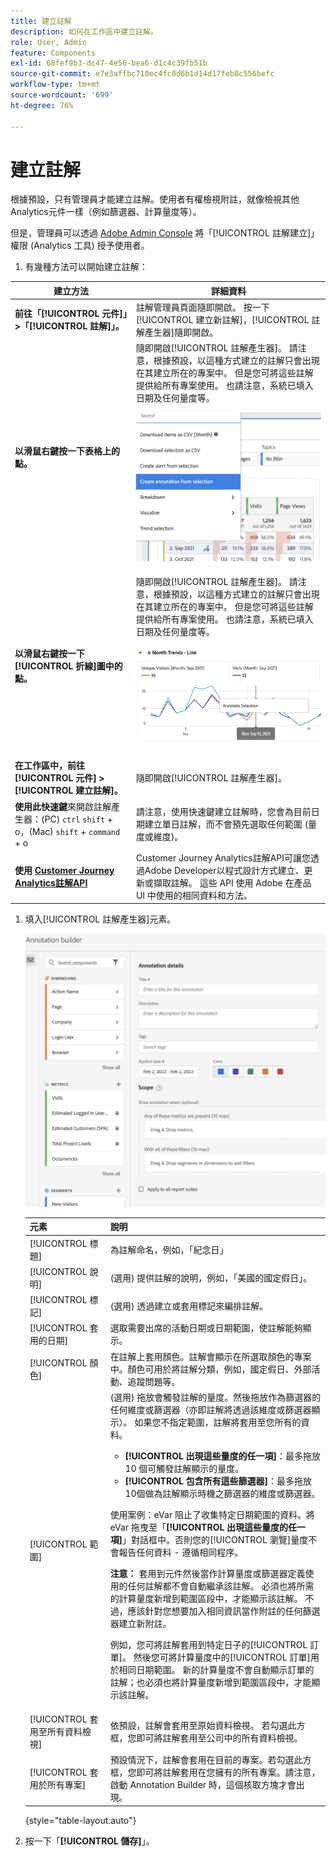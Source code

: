 ```yaml
---
title: 建立註解
description: 如何在工作區中建立註解。
role: User, Admin
feature: Components
exl-id: 68fef9b3-dc47-4e56-bea6-d1c4c39fb51b
source-git-commit: e7e3affbc710ec4fc8d6b1d14d17feb8c556befc
workflow-type: tm+mt
source-wordcount: '699'
ht-degree: 76%

---
```


# 建立註解

根據預設，只有管理員才能建立註解。使用者有權檢視附註，就像檢視其他Analytics元件一樣（例如篩選器、計算量度等）。

但是，管理員可以透過 [Adobe Admin Console](https://experienceleague.adobe.com/docs/analytics/admin/admin-console/permissions/analytics-tools.html?lang=zh-Hant) 將「[!UICONTROL 註解建立]」權限 (Analytics 工具) 授予使用者。

1. 有幾種方法可以開始建立註解：

| 建立方法 | 詳細資料 |
| --- | --- |
| **前往「[!UICONTROL 元件]」>「[!UICONTROL 註解]」。** | 註解管理員頁面隨即開啟。 按一下[!UICONTROL 建立新註解]，[!UICONTROL 註解產生器]隨即開啟。 |
| **以滑鼠右鍵按一下表格上的點。** | 隨即開啟[!UICONTROL 註解產生器]。 請注意，根據預設，以這種方式建立的註解只會出現在其建立所在的專案中。 但是您可將這些註解提供給所有專案使用。 也請注意，系統已填入日期及任何量度等。<p>![](assets/annotate-table.png) |
| **以滑鼠右鍵按一下[!UICONTROL 折線]圖中的點。** | 隨即開啟[!UICONTROL 註解產生器]。 請注意，根據預設，以這種方式建立的註解只會出現在其建立所在的專案中。 但是您可將這些註解提供給所有專案使用。 也請注意，系統已填入日期及任何量度等。<p>![](assets/annotate-line.png) |
| **在工作區中，前往[!UICONTROL 元件] > [!UICONTROL 建立註解]。** | 隨即開啟[!UICONTROL 註解產生器]。 |
| **使用此快速鍵**&#x200B;來開啟註解產生器：(PC) `ctrl` `shift` + o，(Mac) `shift` + `command` + o | 請注意，使用快速鍵建立註解時，您會為目前日期建立單日註解，而不會預先選取任何範圍 (量度或維度)。 |
| **使用 [Customer Journey Analytics註解API](https://developer.adobe.com/cja-apis/docs/endpoints/annotations/)** | Customer Journey Analytics註解API可讓您透過Adobe Developer以程式設計方式建立、更新或擷取註解。 這些 API 使用 Adob&#x200B;&#x200B;e 在產品 UI 中使用的相同資料和方法。 |

1. 填入[!UICONTROL 註解產生器]元素。

   ![](assets/ann-builder.png)

   | 元素 | 說明 |
   | --- | --- |
   | [!UICONTROL 標題] | 為註解命名，例如，「紀念日」 |
   | [!UICONTROL 說明] | (選用) 提供註解的說明，例如，「美國的國定假日」。 |
   | [!UICONTROL 標記] | (選用) 透過建立或套用標記來編排註解。 |
   | [!UICONTROL 套用的日期] | 選取需要出席的活動日期或日期範圍，使註解能夠顯示。 |
   | [!UICONTROL 顏色] | 在註解上套用顏色。註解會顯示在所選取顏色的專案中。顏色可用於將註解分類，例如，國定假日、外部活動、追蹤問題等。 |
   | [!UICONTROL 範圍] | (選用) 拖放會觸發註解的量度。然後拖放作為篩選器的任何維度或篩選器（亦即註解將透過該維度或篩選器顯示）。 如果您不指定範圍，註解將套用至您所有的資料。<ul><li>**[!UICONTROL 出現這些量度的任一項]**：最多拖放 10 個可觸發註解顯示的量度。</li><li>**[!UICONTROL 包含所有這些篩選器]**：最多拖放10個做為註解顯示時機之篩選器的維度或篩選器。</li></ul><p>使用案例：eVar 阻止了收集特定日期範圍的資料。將 eVar 拖曳至「**[!UICONTROL 出現這些量度的任一項]**」對話框中。否則您的[!UICONTROL 瀏覽]量度不會報告任何資料 - 遵循相同程序。<p>**注意：** 套用到元件然後當作計算量度或篩選器定義使用的任何註解都不會自動繼承該註解。 必須也將所需的計算量度新增到範圍區段中，才能顯示該註解。 不過，應該針對您想要加入相同資訊當作附註的任何篩選器建立新附註。<p>例如，您可將註解套用到特定日子的[!UICONTROL 訂單]。 然後您可將計算量度中的[!UICONTROL 訂單]用於相同日期範圍。 新的計算量度不會自動顯示訂單的註解；也必須也將計算量度新增到範圍區段中，才能顯示該註解。 |
   | [!UICONTROL 套用至所有資料檢視] | 依預設，註解會套用至原始資料檢視。 若勾選此方框，您即可將註解套用至公司中的所有資料檢視。 |
   | [!UICONTROL 套用於所有專案] | 預設情況下，註解會套用在目前的專案。若勾選此方框，您即可將註解套用在您擁有的所有專案。請注意，啟動 Annotation Builder 時，這個核取方塊才會出現。 |

   {style="table-layout:auto"}

1. 按一下「**[!UICONTROL 儲存]**」。
